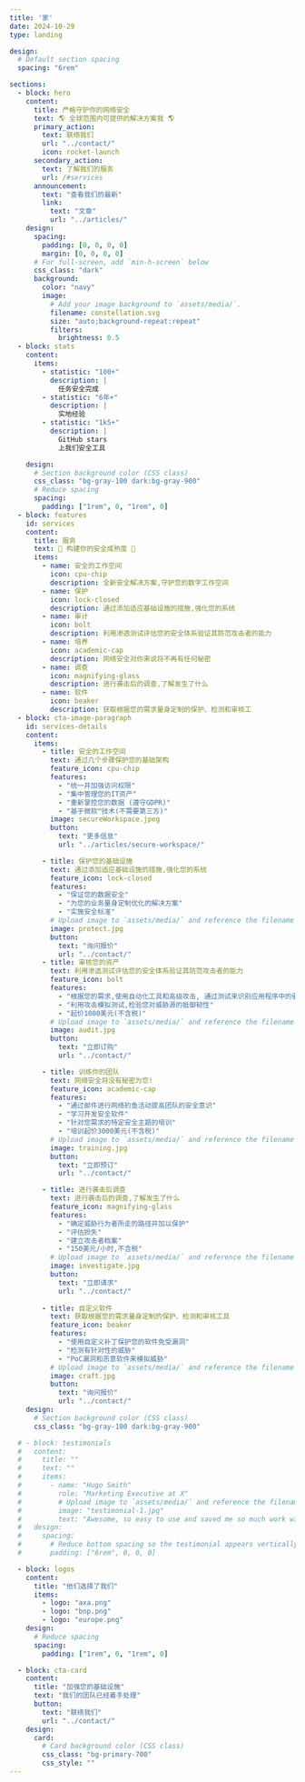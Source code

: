 ```yaml
---
title: '家'
date: 2024-10-29
type: landing

design:
  # Default section spacing
  spacing: "6rem"

sections:
  - block: hero
    content:
      title: 严格守护你的网络安全
      text: 🌎 全球范围内可提供的解决方案我 🌎
      primary_action:
        text: 联络我们
        url: "../contact/"
        icon: rocket-launch
      secondary_action:
        text: 了解我们的服务
        url: /#services
      announcement:
        text: "查看我们的最新"
        link:
          text: "文章"
          url: "../articles/"
    design:
      spacing:
        padding: [0, 0, 0, 0]
        margin: [0, 0, 0, 0]
      # For full-screen, add `min-h-screen` below
      css_class: "dark"
      background:
        color: "navy"
        image:
          # Add your image background to `assets/media/`.
          filename: constellation.svg
          size: "auto;background-repeat:repeat"
          filters:
            brightness: 0.5
  - block: stats
    content:
      items:
        - statistic: "100+"
          description: |
            任务安全完成
        - statistic: "6年+"
          description: |
            实地经验
        - statistic: "1k5+"
          description: |
            GitHub stars  
            上我们安全工具

    design:
      # Section background color (CSS class)
      css_class: "bg-gray-100 dark:bg-gray-900"
      # Reduce spacing
      spacing:
        padding: ["1rem", 0, "1rem", 0]
  - block: features
    id: services
    content:
      title: 服务
      text: 🧱 构建你的安全成熟度 🧱
      items:
        - name: 安全的工作空间
          icon: cpu-chip
          description: 全新安全解决方案,守护您的数字工作空间
        - name: 保护
          icon: lock-closed
          description: 通过添加适应基础设施的措施,强化您的系统
        - name: 审计
          icon: bolt
          description: 利用渗透测试评估您的安全体系验证其防范攻击者的能力
        - name: 培养
          icon: academic-cap
          description: 网络安全对你来说将不再有任何秘密
        - name: 调查
          icon: magnifying-glass
          description: 进行袭击后的调查,了解发生了什么
        - name: 软件
          icon: beaker
          description: 获取根据您的需求量身定制的保护、检测和审核工
  - block: cta-image-paragraph
    id: services-details
    content:
      items:
        - title: 安全的工作空间
          text: 通过几个步骤保护您的基础架构
          feature_icon: cpu-chip
          features:
            - "统一并加强访问权限"
            - "集中管理您的IT资产"
            - "重新掌控您的数据 (遵守GDPR)"
            - "基于微软™技术(不需要第三方)"
          image: secureWorkspace.jpeg
          button:
            text: "更多信息"
            url: "../articles/secure-workspace/"

        - title: 保护您的基础设施
          text: 通过添加适应基础设施的措施,强化您的系统
          feature_icon: lock-closed
          features:
            - "保证您的数据安全"
            - "为您的业务量身定制优化的解决方案"
            - "实施安全标准"
          # Upload image to `assets/media/` and reference the filename here
          image: protect.jpg
          button:
            text: "询问报价"
            url: "../contact/"
        - title: 审核您的资产
          text: 利用渗选测试评估您的安全体系验证其防范攻击者的能力
          feature_icon: bolt
          features:
            - "根据您的需求,使用自动化工具和高级攻击, 通过测试来识别应用程序中的弱点"
            - "利用攻击模拟测试,检验您对威胁源的抵御韧性"
            - "起价1000美元(不含税)"
          # Upload image to `assets/media/` and reference the filename here
          image: audit.jpg
          button:
            text: "立即订购"
            url: "../contact/"

        - title: 训练你的团队
          text: 网络安全将没有秘密为您!
          feature_icon: academic-cap
          features:
            - "通过邮件进行网络钓鱼活动提高团队的安全意识"
            - "学习开发安全软件"
            - "针对您需求的特定安全主题的培训"
            - "培训起价3000美元(不含税)"
          # Upload image to `assets/media/` and reference the filename here
          image: training.jpg
          button:
            text: "立即预订"
            url: "../contact/"

        - title: 进行袭击后调查
          text: 进行袭击后的调查,了解发生了什么
          feature_icon: magnifying-glass
          features:
            - "确定威胁行为者所走的路径并加以保护"
            - "评估损失"
            - "建立攻击者档案"
            - "150美元/小时,不含税"
          # Upload image to `assets/media/` and reference the filename here
          image: investigate.jpg
          button:
            text: "立即请求"
            url: "../contact/"
        
        - title: 自定义软件
          text: 获取根据您的需求量身定制的保护、检测和审核工具
          feature_icon: beaker
          features:
            - "使用自定义补丁保护您的软件免受漏洞"
            - "检测有针对性的威胁"
            - "PoC漏洞和恶意软件来模拟威胁"
          # Upload image to `assets/media/` and reference the filename here
          image: craft.jpg
          button:
            text: "询问报价"
            url: "../contact/"
    design:
      # Section background color (CSS class)
      css_class: "bg-gray-100 dark:bg-gray-900"

  # - block: testimonials
  #   content:
  #     title: ""
  #     text: ""
  #     items:
  #       - name: "Hugo Smith"
  #         role: "Marketing Executive at X"
  #         # Upload image to `assets/media/` and reference the filename here
  #         image: "testimonial-1.jpg"
  #         text: "Awesome, so easy to use and saved me so much work with the swappable pre-designed sections!"
  #   design:
  #     spacing:
  #       # Reduce bottom spacing so the testimonial appears vertically centered between sections
  #       padding: ["6rem", 0, 0, 0]

  - block: logos
    content:
      title: "他们选择了我们"
      items:
        - logo: "axa.png"
        - logo: "bnp.png"
        - logo: "europe.png"
    design:
      # Reduce spacing
      spacing:
        padding: ["1rem", 0, "1rem", 0]

  - block: cta-card
    content:
      title: "加强您的基础设施"
      text: "我们的团队已经着手处理"
      button:
        text: "联络我们"
        url: "../contact/"
    design:
      card:
        # Card background color (CSS class)
        css_class: "bg-primary-700"
        css_style: ""
---
```

